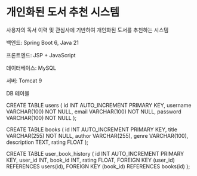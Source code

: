 # 개인화된 도서 추천 시스템
사용자의 독서 이력 및 관심사에 기반하여 개인화된 도서를 추천하는 시스템

백엔드: Spring Boot 6, Java 21

프론트엔드: JSP + JavaScript

데이터베이스: MySQL

서버: Tomcat 9


DB 테이블

CREATE TABLE users (
    id INT AUTO_INCREMENT PRIMARY KEY,
    username VARCHAR(100) NOT NULL,
    email VARCHAR(100) NOT NULL,
    password VARCHAR(100) NOT NULL
);

CREATE TABLE books (
    id INT AUTO_INCREMENT PRIMARY KEY,
    title VARCHAR(255) NOT NULL,
    author VARCHAR(255),
    genre VARCHAR(100),
    description TEXT,
    rating FLOAT
);

CREATE TABLE user_book_history (
    id INT AUTO_INCREMENT PRIMARY KEY,
    user_id INT,
    book_id INT,
    rating FLOAT,
    FOREIGN KEY (user_id) REFERENCES users(id),
    FOREIGN KEY (book_id) REFERENCES books(id)
);
